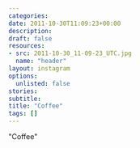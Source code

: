 ```yaml
---
categories:
date: 2011-10-30T11:09:23+00:00
description:
draft: false
resources:
- src: 2011-10-30_11-09-23_UTC.jpg
  name: "header"
layout: instagram
options:
  unlisted: false
stories:
subtitle:
title: "Coffee"
tags: []
---
```


"Coffee"
